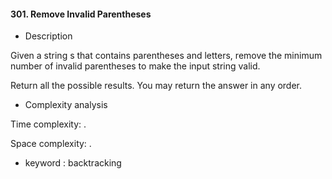 #### 301. Remove Invalid Parentheses

* Description

Given a string s that contains parentheses and letters, remove the minimum number of invalid parentheses to make the input string valid.

Return all the possible results. You may return the answer in any order.

* Complexity analysis

Time complexity: .

Space complexity: .

* keyword : backtracking